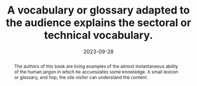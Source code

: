---
title: A vocabulary or glossary adapted to the audience explains the sectoral or technical vocabulary.
abstract: The authors of this book are living examples of the almost instantaneous ability of the human jargon in which he accumulates some knowledge. A small lexicon or glossary, and hop, the site visitor can understand the content.
categories:
  - Content
agrege: O4007-E007
opquast: 4 007
indiceebook: "7"
description: Rule 007
before: "006"
weight: "7"
after: "008"
actif: "1"
layout: rules
date: 2023-09-28
tags:
  - Accessibility
  - usability
objectif:
  - "Allow users to understand sectoral or technical content. "
  - "Facilitate the use of a service. "
  - Improve referencing on keywords or technical expressions.
  - "Improve accessibility of content to readers with disabilities. "
  - Improve content support by search engines and indexing tools.
Meo:
  - A section, page or glossary page describing the technical or sectoral vocabulary used in the content of the site. This glossary will have to be available directly from each page of the site.
  - Or a mechanism to allow the user to access the definition of the terms of the technical or sectoral vocabulary, since at least their first occurrence on each page of the site.
Controle:
  - "For each page containing specific vocabulary, control that it is possible to access&nbsp;: Have a section playing glossary on each relevant page. To a glossary page or a glossary page available through the navigation menus. Or directly to the definition of terms from at least their first occurrence on each page of the site via a link or a tooltip."
epubcheck: null
ace: null
humancheck: true
ReadiumGoToolkit: null
Source:
  - Opquast
Referentiel:
  - ""
steps:
  - Design
  - Editorial
---